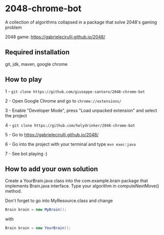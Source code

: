 # 2048-chrome-bot
A collection of algorithms collapsed in a package that solve 2048's gaming problem

2048 game: https://gabrielecirulli.github.io/2048/

## Required installation
git, jdk, maven, google chrome

## How to play
1 - `git clone https://github.com/giuseppe-santoro/2048-chrome-bot`

2 - Open Google Chrome and go to `chrome://extensions/`

3 - Enable "Developer Mode", press "Load unpacked extension" and select the project

4 - `git clone https://github.com/holydrinker/2048-chrome-bot`

5 - Go to https://gabrielecirulli.github.io/2048/

6 - Go into the project with your terminal and type `mvn exec:java`

7 - See bot playing :)


## How to add your own solution
Create a YourBrain.java class into the com.example.brain package that implements Brain.java interface. Type your algorithm in computeNextMove() method.

Don't forget to go into MyResource.class and change 

```java
Brain brain = new MyBrain();
```

with 

```java
Brain brain = new YourBrain();
```

